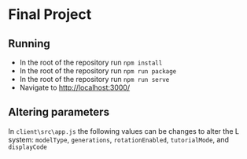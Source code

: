 # Final Project

## Running

-   In the root of the repository run `npm install`
-   In the root of the repository run `npm run package`
-   In the root of the repository run `npm run serve`
-   Navigate to <http://localhost:3000/>

## Altering parameters

In `client\src\app.js` the following values can be changes to alter the L system: `modelType`, `generations`, `rotationEnabled`, `tutorialMode`, and `displayCode`
